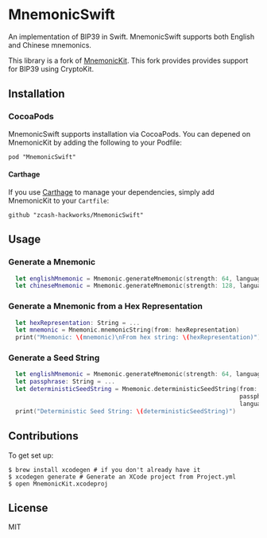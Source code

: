 # MnemonicSwift

An implementation of BIP39 in Swift. MnemonicSwift supports both English and Chinese mnemonics.

This library is a fork of [MnemonicKit](https://github.com/keefertaylor/MnemonicKit). This fork provides provides support for BIP39 using CryptoKit.

## Installation

### CocoaPods
MnemonicSwift supports installation via CocoaPods. You can depened on MnemonicKit by adding the following to your Podfile:

```
pod "MnemonicSwift"
```

#### Carthage

If you use [Carthage](https://github.com/Carthage/Carthage) to manage your dependencies, simply add
MnemonicKit to your `Cartfile`:

```
github "zcash-hackworks/MnemonicSwift"
```

## Usage

### Generate a Mnemonic

```swift
  let englishMnemonic = Mnemonic.generateMnemonic(strength: 64, language: .english)
  let chineseMnemonic = Mnemonic.generateMnemonic(strength: 128, language: .chinese)
```


### Generate a Mnemonic from a Hex Representation

```swift
  let hexRepresentation: String = ...
  let mnemonic = Mnemonic.mnemonicString(from: hexRepresentation)
  print("Mnemonic: \(mnemonic)\nFrom hex string: \(hexRepresentation)")
```

### Generate a Seed String

```swift
  let englishMnemonic = Mnemonic.generateMnemonic(strength: 64, language: .english)
  let passphrase: String = ...
  let deterministicSeedString = Mnemonic.deterministicSeedString(from: mnemonicString,
                                                                 passphrase: passphrase,
                                                                 language: .english)
  print("Deterministic Seed String: \(deterministicSeedString)")
```

## Contributions


To get set up:
```shell
$ brew install xcodegen # if you don't already have it
$ xcodegen generate # Generate an XCode project from Project.yml
$ open MnemonicKit.xcodeproj
```

## License

MIT
